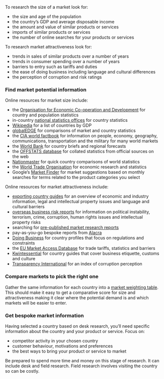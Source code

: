 To research the size of a market look for:

- the size and age of the population
- the country&rsquo;s GDP and average disposable income
- the amount and value of similar products or services
- imports of similar products or services
- the number of online searches for your products or services

To research market attractiveness look for:

- trends in sales of similar products over a number of years
- trends in consumer spending over a number of years
- barriers to entry such as tariffs and duties
- the ease of doing business including language and cultural differences
- the perception of corruption and risk ratings

### Find market potential information

Online resources for market size include:

- the [Organisation for Economic Co-operation and Development](http://www.oecd.org "Organisation for Economic Co-operation and Development") for country and population statistics
- in-country [national statistics offices](https://en.wikipedia.org/wiki/List_of_national_and_international_statistical_services "Wikipedia - List of national and international statistical services") for country statistics
- [Wikipedia](https://en.wikipedia.org/wiki/List_of_countries_by_GDP_(nominal)_per_capita "Wikipedia - List of countries by GDP (nominal) per capita") for a list of countries by GDP
- [globalEDGE](https://globaledge.msu.edu/ "globalEDGE  ") for comparisons of market and country statistics
- the [CIA world factbook](https://www.cia.gov/library/publications/the-world-factbook/ "CIA world factbook") for information on people, economy, geography, communications, transportation and the military for many world markets
- the [World Bank](http://www.worldbank.org/ "World Bank") for country briefs and regional forecasts
- the [OFFSTATS database](http://www.offstats.auckland.ac.nz/ "OFFSTATS database") for collated statistics from official sources on the web
- [Nationmaster](http://www.nationmaster.com/ "Nationmaster") for quick country comparisons of world statistics
- the [World Trade Organisation](https://www.wto.org/ "World Trade Organisation") for economic research and statistics
- Google&rsquo;s [Market Finder](https://marketfinder.thinkwithgoogle.com/intl/en_gb/ "Google Market Finder") for market suggestions based on monthly searches for terms related to the product categories you select


Online resources for market attractiveness include:

- [exporting country guides](https://www.gov.uk/government/collections/exporting-country-guides "GOV.UK exporting country guides") for an overview of economic and industry information, legal and intellectual property issues and language and cultural barriers
- [overseas business risk reports](https://www.gov.uk/government/collections/overseas-business-risk "GOV.UK Overseas Business Risk") for information on political instability, terrorism, crime, corruption, human rights issues and intellectual property risks
- searching for [pre-published market research reports](https://www.marketresearch.com/ "market research reports and industry analysis")
- pay-as-you-go bespoke reports from [Alacra](https://www.alacra.com/business-research-solutions/ "Alacra")
- [Doing Business](http://www.doingbusiness.org/ "Doing Business") for country profiles that focus on regulations and constraints
- the [EU Market Access Database](http://madb.europa.eu/madb/indexPubli.htm "EU Market Access Database") for trade tariffs, statistics and barriers
- [Kwintessential](http://www.kwintessential.co.uk/resources/guides/ "Kwintessential") for country guides that cover business etiquette, customs and culture
- [Transparency International](http://www.transparency.org/ "Transparency International") for an index of corruption perception

### Compare markets to pick the right one

Gather the same information for each country into a [market weighting table](https://www.export.org.uk/page/Market_Selection "market weighting table"). This should make it easy to get a comparative score for size and attractiveness making it clear where the potential demand is and which markets will be easier to enter.

### Get bespoke market information

Having selected a country based on desk research, you&rsquo;ll need specific information about the country and your product or service. Focus on:

- competitor activity in your chosen country
- customer behaviour, motivations and preferences
- the best ways to bring your product or service to market

Be prepared to spend more time and money on this stage of research. It can include desk and field research. Field research involves visiting the country so can be costly.
